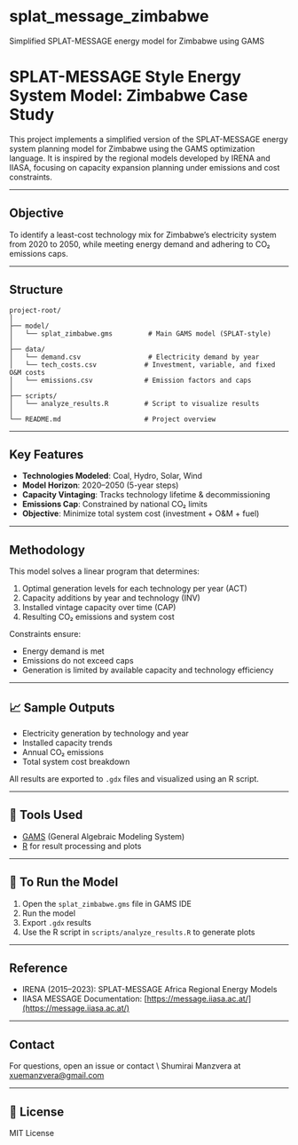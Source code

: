# splat_message_zimbabwe
Simplified SPLAT-MESSAGE energy model for Zimbabwe using GAMS
# SPLAT-MESSAGE Style Energy System Model: Zimbabwe Case Study

This project implements a simplified version of the SPLAT-MESSAGE energy system planning model for Zimbabwe using the GAMS optimization language. It is inspired by the regional models developed by IRENA and IIASA, focusing on capacity expansion planning under emissions and cost constraints.

---

## Objective

To identify a least-cost technology mix for Zimbabwe’s electricity system from 2020 to 2050, while meeting energy demand and adhering to CO₂ emissions caps.

---

## Structure

```
project-root/
│
├── model/
│   └── splat_zimbabwe.gms         # Main GAMS model (SPLAT-style)
│
├── data/
│   └── demand.csv                 # Electricity demand by year
│   └── tech_costs.csv            # Investment, variable, and fixed O&M costs
│   └── emissions.csv             # Emission factors and caps
│
├── scripts/
│   └── analyze_results.R         # Script to visualize results
│
└── README.md                     # Project overview
```

---

## Key Features

* **Technologies Modeled**: Coal, Hydro, Solar, Wind
* **Model Horizon**: 2020–2050 (5-year steps)
* **Capacity Vintaging**: Tracks technology lifetime & decommissioning
* **Emissions Cap**: Constrained by national CO₂ limits
* **Objective**: Minimize total system cost (investment + O\&M + fuel)

---

## Methodology

This model solves a linear program that determines:

1. Optimal generation levels for each technology per year (ACT)
2. Capacity additions by year and technology (INV)
3. Installed vintage capacity over time (CAP)
4. Resulting CO₂ emissions and system cost

Constraints ensure:

* Energy demand is met
* Emissions do not exceed caps
* Generation is limited by available capacity and technology efficiency

---

## 📈 Sample Outputs

* Electricity generation by technology and year
* Installed capacity trends
* Annual CO₂ emissions
* Total system cost breakdown

All results are exported to `.gdx` files and visualized using an R script.

---

## 🔧 Tools Used

* [GAMS](https://www.gams.com/) (General Algebraic Modeling System)
* [R](https://www.r-project.org/) for result processing and plots

---

## 🧪 To Run the Model

1. Open the `splat_zimbabwe.gms` file in GAMS IDE
2. Run the model
3. Export `.gdx` results
4. Use the R script in `scripts/analyze_results.R` to generate plots

---

## Reference

* IRENA (2015–2023): SPLAT-MESSAGE Africa Regional Energy Models
* IIASA MESSAGE Documentation: [https://message.iiasa.ac.at/](https://message.iiasa.ac.at/)

---

## Contact

For questions, open an issue or contact \ Shumirai Manzvera at xuemanzvera@gmail.com

---

## 📜 License

MIT License
